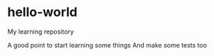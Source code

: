 # hello-world
My learning repository

A good point to start learning some things
And make some tests too
